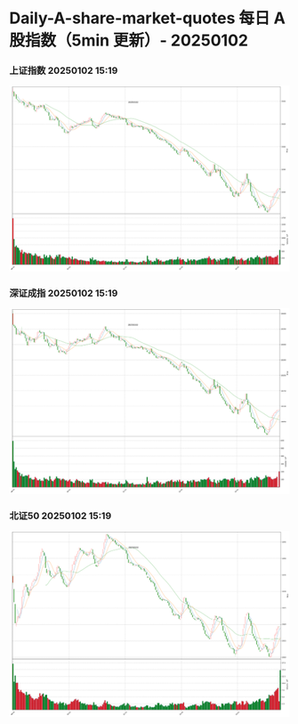 
# Daily-A-share-market-quotes 每日 A 股指数（5min 更新）- 20250102

### 上证指数 20250102 15:19
![](./fig/2025/1/20250102-sh000001.png)

### 深证成指 20250102 15:19
![](./fig/2025/1/20250102-sz399001.png)

### 北证50 20250102 15:19
![](./fig/2025/1/20250102-bj899050.png)
